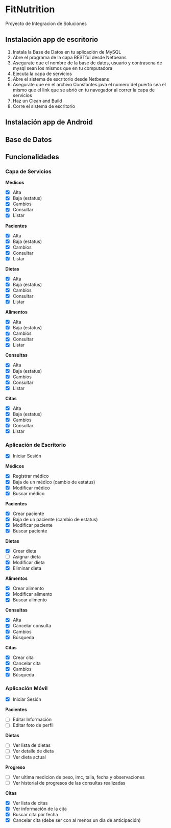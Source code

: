 # FitNutrition
Proyecto de  Integracion de Soluciones

## Instalación app de escritorio

1. Instala la Base de Datos en tu aplicación de MySQL
2. Abre el programa de la capa RESTful desde Netbeans
3. Asegurate que el nombre de la base de datos, usuario y contrasena de mysql sean los mismos que en tu computadora
4. Ejecuta la capa de servicios
5. Abre el sistema de escritorio desde Netbeans
6. Asegurate que en el archivo Constantes.java el numero del puerto sea el mismo que el link que se abrió en tu navegador al correr la capa de servicios
7. Haz un Clean and Build
8. Corre el sistema de escritorio

## Instalación app de Android



## Base de Datos

## Funcionalidades

### Capa de Servicios

**Médicos**

- [x] Alta
- [x] Baja (estatus)
- [x] Cambios
- [x] Consultar
- [x] Listar

**Pacientes**

- [x] Alta
- [x] Baja (estatus)
- [x] Cambios
- [x] Consultar
- [x] Listar

**Dietas**

- [x] Alta
- [x] Baja (estatus)
- [x] Cambios
- [x] Consultar
- [x] Listar

**Alimentos**

- [x] Alta
- [x] Baja (estatus)
- [x] Cambios
- [x] Consultar
- [x] Listar

**Consultas**

- [x] Alta
- [x] Baja (estatus)
- [x] Cambios
- [x] Consultar
- [x] Listar

**Citas**

- [x] Alta
- [x] Baja (estatus)
- [x] Cambios
- [x] Consultar
- [x] Listar

### Aplicación de Escritorio

- [x] Iniciar Sesión

**Médicos**

- [x] Registrar médico
- [x] Baja de un médico (cambio de estatus)
- [x] Modificar médico
- [x] Buscar médico

**Pacientes**

- [x] Crear paciente
- [x] Baja de un paciente (cambio de estatus)
- [x] Modificar paciente
- [x] Buscar paciente

**Dietas**

- [x] Crear dieta
- [ ] Asignar dieta
- [x] Modificar dieta
- [x] Eliminar dieta

**Alimentos**

- [x] Crear alimento
- [x] Modificar alimento
- [x] Buscar alimento

**Consultas**

- [x] Alta
- [x] Cancelar consulta
- [x] Cambios
- [x] Búsqueda

**Citas**

- [x] Crear cita
- [x] Cancelar cita
- [x] Cambios
- [x] Búsqueda

### Aplicación Móvil

- [x] Iniciar Sesión

**Pacientes**

- [ ] Editar Información
- [ ] Editar foto de perfil

**Dietas**

- [ ] Ver lista de dietas
- [ ] Ver detalle de dieta
- [ ] Ver dieta actual

**Progreso**

- [ ] Ver ultima medicion de peso, imc, talla, fecha y observaciones
- [ ] Ver historial de progresos de las consultas realizadas

**Citas**

- [x] Ver lista de citas
- [x] Ver información de la cita
- [x] Buscar cita por fecha
- [x] Cancelar cita (debe ser con al menos un día de anticipación)